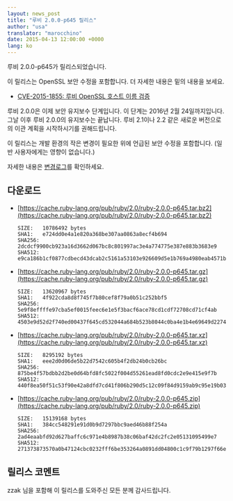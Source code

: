 ```yaml
---
layout: news_post
title: "루비 2.0.0-p645 릴리스"
author: "usa"
translator: "marocchino"
date: 2015-04-13 12:00:00 +0000
lang: ko
---
```


루비 2.0.0-p645가 릴리스되었습니다.

이 릴리스는 OpenSSL 보안 수정을 포함합니다.
더 자세한 내용은 밑의 내용을 보세요.

* [CVE-2015-1855: 루비 OpenSSL 호스트 이름 검증](https://www.ruby-lang.org/ko/news/2015/04/13/ruby-openssl-hostname-matching-vulnerability/)

루비 2.0.0은 이제 보안 유지보수 단계입니다. 이 단계는 2016년 2월 24일까지입니다.
그날 이후 루비 2.0.0의 유지보수는 끝납니다.
루비 2.1이나 2.2 같은 새로운 버전으로의 이관 계획을 시작하시기를 권해드립니다.

이 릴리스는 개발 환경의 작은 변경이 필요한 위에 언급된 보안 수정을 포함합니다.
(일반 사용자에게는 영향이 없습니다.)

자세한 내용은 [변경로그](https://svn.ruby-lang.org/repos/ruby/tags/v2_0_0_645/ChangeLog)를
확인하세요.

## 다운로드

* [https://cache.ruby-lang.org/pub/ruby/2.0/ruby-2.0.0-p645.tar.bz2](https://cache.ruby-lang.org/pub/ruby/2.0/ruby-2.0.0-p645.tar.bz2)

      SIZE:   10786492 bytes
      SHA1:   e724dd0e4a1e820a368be307aa0863a8ecf4b694
      SHA256: 2dcdcf9900cb923a16d3662d067bc8c801997ac3e4a774775e387e883b3683e9
      SHA512: e9ca186b1cf0877cdbecd43dcab2c5161a53103e926609d5e1b769a4980eab4571bfd0951788b4fc92dfd9d10175b0f5f36ea2c7289e575a9db9b62c02f93185

* [https://cache.ruby-lang.org/pub/ruby/2.0/ruby-2.0.0-p645.tar.gz](https://cache.ruby-lang.org/pub/ruby/2.0/ruby-2.0.0-p645.tar.gz)

      SIZE:   13620967 bytes
      SHA1:   4f922cda8d8f745f7b80cef8f79a0b51c252bbf5
      SHA256: 5e9f8effffe97cba5ef0015feec6e1e5f3bacf6ace78cd1cdf72708cd71cf4ab
      SHA512: 4503e9d52d2f740ed00437f645cd532044a684b523b8044c0ba4e1b4e69649d2274d5b94fc8273acbbc19d3bb3f15375b93de5140d39f973f2fbb746500633b8

* [https://cache.ruby-lang.org/pub/ruby/2.0/ruby-2.0.0-p645.tar.xz](https://cache.ruby-lang.org/pub/ruby/2.0/ruby-2.0.0-p645.tar.xz)

      SIZE:   8295192 bytes
      SHA1:   eee2d0d06de5b22d7542c605b4f2db24b0cb26bc
      SHA256: 875be4f57bdbb2d2be0d64bfd8fc5022f004d55261ead8fd0cdc2e9e415e9f7b
      SHA512: 440f8ea50f51c53f90e42a8dfd7cd41f806b290d5c12c09f84d9159ab9c95e19b036cd8a5dc788844da501b9fcd1fa8ad8352ef7417998debc1b43a61a4ea4dc

* [https://cache.ruby-lang.org/pub/ruby/2.0/ruby-2.0.0-p645.zip](https://cache.ruby-lang.org/pub/ruby/2.0/ruby-2.0.0-p645.zip)

      SIZE:   15139168 bytes
      SHA1:   384cc548291e91d0b9d7297bbc9aed46b88f254a
      SHA256: 2ad4eaabfd92d627baffc6c971e4b8987b38c06baf42dc2fc2e05131095499e7
      SHA512: 271373873570a0b47124cbc0232fff6be353264a0891dd04800c1c9f79b1297f66e0d4e817f474432b20cbf055c8f421548a11a6ec19b68dad16cc78f1ba9876

## 릴리스 코멘트

zzak 님을 포함해 이 릴리스를 도와주신 모든 분께 감사드립니다.
